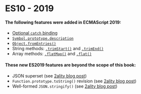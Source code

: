 # ES10 - 2019

#### The following features were added in ECMAScript 2019:

-   [Optional  `catch`  binding](https://exploringjs.com/impatient-js/ch_exception-handling.html#omitting-catch-binding)
-   [`Symbol.prototype.description`](https://exploringjs.com/impatient-js/ch_symbols.html#symbol-descriptions)
-   [`Object.fromEntries()`](https://exploringjs.com/impatient-js/ch_single-objects.html#Object.fromEntries)
-   String methods:  [`.trimStart()`](https://exploringjs.com/impatient-js/ch_strings.html#String.prototype.trimStart)  and  [`.trimEnd()`](https://exploringjs.com/impatient-js/ch_strings.html#String.prototype.trimEnd)
-   Array methods:  [`.flatMap()`](https://exploringjs.com/impatient-js/ch_arrays.html#Array.prototype.flatMap)  and  [`.flat()`](https://exploringjs.com/impatient-js/ch_arrays.html#Array.prototype.flat)

#### These new ES2019 features are beyond the scope of this book:

-   JSON superset (see  [2ality blog post](https://2ality.com/2019/01/json-superset.html))
-   `Function.prototype.toString()`  revision (see  [2ality blog post](https://2ality.com/2016/08/function-prototype-tostring.html))
-   Well-formed  `JSON.stringify()`  (see  [2ality blog post](https://2ality.com/2019/01/well-formed-stringify.html))
